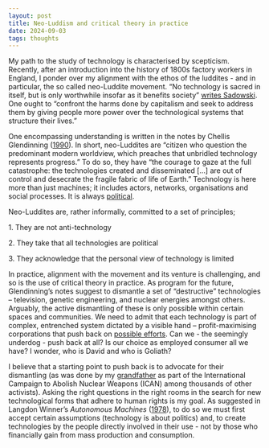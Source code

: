 ```yaml
---
layout: post
title: Neo-Luddism and critical theory in practice
date: 2024-09-03
tags: thoughts
---
```

My path to the study of technology is characterised by scepticism. Recently, after an introduction into the history of 1800s factory workers in England, I ponder over my alignment with the ethos of the luddites - and in particular, the so called neo-Luddite movement. “No technology is sacred in itself, but is only worthwhile insofar as it benefits society” [writes Sadowski](https://theconversation.com/im-a-luddite-you-should-be-one-too-163172). One ought to “confront the harms done by capitalism and seek to address them by giving people more power over the technological systems that structure their lives.”

One encompassing understanding is written in the notes by Chellis Glendinning ([1990](https://theanarchistlibrary.org/library/chellis-glendinning-notes-toward-a-neo-luddite-manifesto.a4.pdf)). In short, neo-Luddites are “citizen who question the predominant modern worldview, which preaches that unbridled technology represents progress.” To do so, they have “the courage to gaze at the full catastrophe: the technologies created and disseminated \[…\] are out of control and desecrate the fragile fabric of life of Earth.” Technology is here more than just machines; it includes actors, networks, organisations and social processes. It is always [political](https://www.jstor.org/stable/20024652?origin=JSTOR-pdf).

Neo-Luddites are, rather informally, committed to a set of principles;

1\. They are not anti-technology

2\. They take that all technologies are political

3\. They acknowledge that the personal view of technology is limited

In practice, alignment with the movement and its venture is challenging, and so is the use of critical theory in practice. As program for the future, Glendinning’s notes suggest to dismantle a set of “destructive” technologies – television, genetic engineering, and nuclear energies amongst others. Arguably, the active dismantling of these is only possible within certain spaces and communities. We need to admit that each technology is part of complex, entrenched system dictated by a visible hand – profit-maximising corporations that push back on [possible efforts](https://journals.sagepub.com/doi/10.1177/0162243918793711). Can we - the seemingly underdog - push back at all? Is our choice as employed consumer all we have? I wonder, who is David and who is Goliath?

I believe that a starting point to push back is to advocate for their dismantling (as was done by my [grandfather](https://www.youtube.com/watch?app=desktop&v=474Jl5XJ98k) as part of the International Campaign to Abolish Nuclear Weapons (ICAN) among thousands of other activists). Asking the right questions in the right rooms in the search for new technological forms that adhere to human rights is my goal. As suggested in Langdon Winner’s _Autonomous Machines_ ([1978](https://mitpress.mit.edu/9780262730495/autonomous-technology/)), to do so we must first accept certain assumptions (technology is about politics) and, to create technologies by the people directly involved in their use - not by those who financially gain from mass production and consumption.